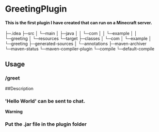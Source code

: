 # GreetingPlugin

#### This is the first plugin I have created that can run on a Minecraft server.

<pr>
├─.idea
├─src
│  └─main
│      ├─java
│      │  └─com
│      │      └─example
│      │          └─greeting
│      └─resources
└─target
    ├─classes
    │  └─com
    │      └─example
    │          └─greeting
    ├─generated-sources
    │  └─annotations
    ├─maven-archiver
    └─maven-status
        └─maven-compiler-plugin
            └─compile
                └─default-compile
</pr>

## Usage
### /greet 
##Description
### 'Hello World' can be sent to chat.

****Warning****
### Put the .jar file in the plugin folder






